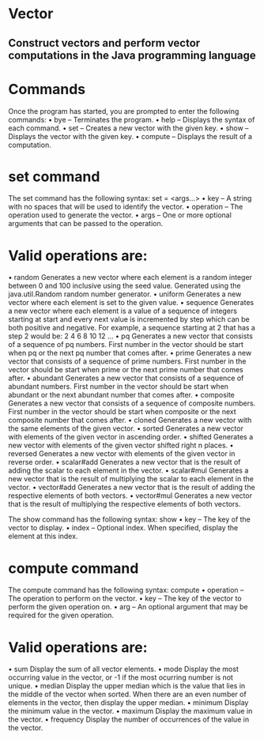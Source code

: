 # Vector
## Construct vectors and perform vector computations in the Java programming language ##

# Commands
Once the program has started, you are prompted to enter the following commands:
• bye – Terminates the program.
• help – Displays the syntax of each command.
• set – Creates a new vector with the given key.
• show – Displays the vector with the given key.
• compute – Displays the result of a computation.

# set command
The set command has the following syntax: set <key> = <operation> <args...>
• key – A string with no spaces that will be used to identify the vector.
• operation – The operation used to generate the vector.
• args – One or more optional arguments that can be passed to the operation.
  
# Valid operations are:
• random <seed>
Generates a new vector where each element is a random integer between 0 and 100 inclusive
using the seed value. Generated using the java.util.Random random number generator.
• uniform <value>
Generates a new vector where each element is set to the given value.
• sequence <start> <step>
Generates a new vector where each element is a value of a sequence of integers starting at
start and every next value is incremented by step which can be both positive and negative.
For example, a sequence starting at 2 that has a step 2 would be:
2 4 6 8 10 12 ...
• pq <start>
Generates a new vector that consists of a sequence of pq numbers. First number in the vector
should be start when pq or the next pq number that comes after.
• prime <start>
Generates a new vector that consists of a sequence of prime numbers. First number in the vector
should be start when prime or the next prime number that comes after.
• abundant <start>
Generates a new vector that consists of a sequence of abundant numbers. First number in the
vector should be start when abundant or the next abundant number that comes after.
• composite <start>
Generates a new vector that consists of a sequence of composite numbers. First number in the
vector should be start when composite or the next composite number that comes after.
  • cloned <key>
Generates a new vector with the same elements of the given vector.
• sorted <key>
Generates a new vector with elements of the given vector in ascending order.
• shifted <key> <amount>
Generates a new vector with elements of the given vector shifted right n places.
• reversed <key>
Generates a new vector with elements of the given vector in reverse order.
• scalar#add <key> <value>
Generates a new vector that is the result of adding the scalar to each element in the vector.
• scalar#mul <key> <value>
Generates a new vector that is the result of multiplying the scalar to each element in the vector.
• vector#add <key1> <key2>
Generates a new vector that is the result of adding the respective elements of both vectors.
• vector#mul <key1> <key2>
Generates a new vector that is the result of multiplying the respective elements of both vectors.
  
The show command has the following syntax: show <key> <index>
• key – The key of the vector to display.
• index – Optional index. When specified, display the element at this index.
  
# compute command
The compute command has the following syntax: compute <operation> <key> <arg>
• operation – The operation to perform on the vector.
• key – The key of the vector to perform the given operation on.
• arg – An optional argument that may be required for the given operation.

# Valid operations are:
• sum <key>
Display the sum of all vector elements.
• mode <key>
Display the most occurring value in the vector, or -1 if the most ocurring number is not unique.
• median <key>
Display the upper median which is the value that lies in the middle of the vector when sorted.
When there are an even number of elements in the vector, then display the upper median.
• minimum <key>
Display the minimum value in the vector.
• maximum <key>
Display the maximum value in the vector.
• frequency <key> <value>
Display the number of occurrences of the value in the vector.
